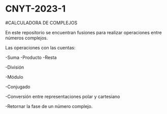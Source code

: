 # CNYT-2023-1
#CALCULADORA DE COMPLEJOS 

En este repositorio se encuentran fusiones para realizar operaciones entre números complejos. 

Las operaciones con las cuentas:

-Suma
-Producto
-Resta

-División

-Módulo

-Conjugado

-Conversión entre representaciones polar y cartesiano

-Retornar la fase de un número complejo.



